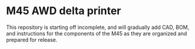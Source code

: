 
# M45 AWD delta printer

This repository is starting off incomplete, and will gradually add
CAD, BOM, and instructions for the components of the M45 as they are
organized and prepared for release.

